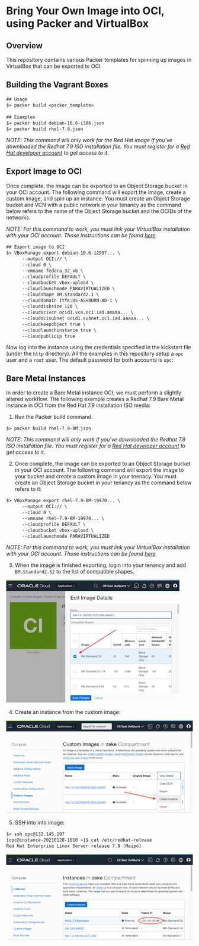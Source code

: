 # Bring Your Own Image into OCI, using Packer and VirtualBox
## Overview

This repository contains various Packer templates for spinning up images in VirtualBox that can be exported to OCI.

## Building the Vagrant Boxes

```
## Usage
$> packer build <packer_template>

## Examples 
$> packer build debian-10.6-i386.json
$> packer build rhel-7.9.json
```

*NOTE: This command will only work for the Red Hat image if you've downloaded the Redhat 7.9 ISO installation file. You must register for a [Red Hat developer account](https://sso.redhat.com/auth/realms/redhat-external/login-actions/registration?client_id=rhd-web&tab_id=TPAJPLu9Cnk) to get access to it.*


## Export Image to OCI
Once complete, the image can be exported to an Object Storage bucket in your OCI account. The following command will export the image, create a custom image, and spin up an instance. You must create an Object Storage bucket and VCN with a public network in your tenancy as the command below refers to the name of the Object Storage bucket and the OCIDs of the networks.

*NOTE: For this command to work, you must link your VirtualBox installation with your OCI account. Those instructions can be found [here](http://www.oracle.com/us/technologies/virtualization/oracle-vm-vb-oci-export-20190502-5480003.pdf#%5B%7B%22num%22%3A47%2C%22gen%22%3A0%7D%2C%7B%22name%22%3A%22XYZ%22%7D%2C51%2C727%2C0%5D).*

```
## Export image to OCI
$> VBoxManage export debian-10.6-12997... \
      --output OCI:// \
      --cloud 0 \
      --vmname fedora_32_vb \
      --cloudprofile DEFAULT \
      --cloudbucket vbox-upload \
      --cloudlaunchmode PARAVIRTUALIZED \
      --cloudshape VM.Standard2.1 \
      --clouddomain IYfK:US-ASHBURN-AD-1 \
      --clouddisksize 120 \
      --cloudocivcn ocid1.vcn.oc1.iad.amaaa... \
      --cloudocisubnet ocid1.subnet.oc1.iad.aaaaa... \
      --cloudkeepobject true \
      --cloudlaunchinstance true \
      --cloudpublicip true
```

Now log into the instance using the credentials specified in the kickstart file (under the ```http``` directory). All the examples in this repository setup a `opc` user and a `root` user. The default password for both accounts is `opc`:


## Bare Metal Instances
In order to create a Bare Metal instance OCI, we must perform a slightly altered workflow. The following example creates a Redhat 7.9 Bare Metal instance in OCI from the Red Hat 7.9 installation ISO media:

1. Run the Packer build command. 
```
$> packer build rhel-7.9-BM.json
```
*NOTE: This command will only work if you've downloaded the Redhat 7.9 ISO installation file. You must register for a [Red Hat developer account](https://sso.redhat.com/auth/realms/redhat-external/login-actions/registration?client_id=rhd-web&tab_id=TPAJPLu9Cnk) to get access to it.*

2. Once complete, the image can be exported to an Object Storage bucket in your OCI account. The following command will export the image to your bucket and create a custom image in your tnenacy. You must create an Object Storage bucket  in your tenancy as the command below refers to it:
```
$> VBoxManage export rhel-7.9-BM-19970... \
      --output OCI:// \
      --cloud 0 \
      --vmname rhel-7.9-BM-19970... \
      --cloudprofile DEFAULT \
      --cloudbucket vbox-upload \
      --cloudlaunchmode PARAVIRTUALIZED
 ```
 *NOTE: For this command to work, you must link your VirtualBox installation with your OCI account. Those instructions can be found [here](http://www.oracle.com/us/technologies/virtualization/oracle-vm-vb-oci-export-20190502-5480003.pdf#%5B%7B%22num%22%3A47%2C%22gen%22%3A0%7D%2C%7B%22name%22%3A%22XYZ%22%7D%2C51%2C727%2C0%5D).*
 
 3. When the image is finished exporting, login into your tenancy and add ```BM.Standard2.52``` to the list of compatible shapes. 
 
 ![compatible shapes](screenshots/compatible_shapes.png)
 
 4. Create an instance from the custom image:
 
 ![create instance](screenshots/create_instance.png)
 
 5. SSH into into image:
 
 ```
 $> ssh opc@132.145.197
 [opc@instance-20210128-1610 ~]$ cat /etc/redhat-release 
 Red Hat Enterprise Linux Server release 7.9 (Maipo)
 ```
 
 ![ssh](screenshots/ssh.png)
 
 
 
 
 



